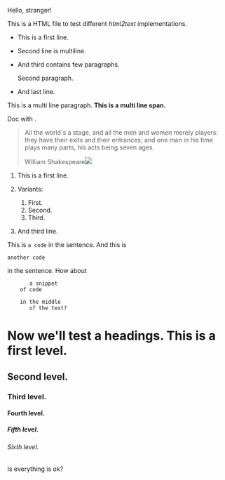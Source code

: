 Hello, stranger!

This is a HTML file to test different _html2text_ implementations.

* This is a first line.
* Second line is multiline.
* And third contains few paragraphs.

  Second paragraph.

* And last line.

This is a multi line paragraph. **This is a multi line span.**

Doc with .

> All the world's a stage, and all the men and women merely players: they have their exits and their entrances; and one man in his time plays many parts, his acts being seven ages.
>
> William Shakespeare[![](http://example.com/img.png) ](http://blah.org)

1. This is a first line.
2. Variants:

   1. First.
   2. Second.
   3. Third.

3. And third line.

This is `a code` in the sentence. And this is

```
another code
```

in the sentence. How about

```
       a snippet
    of code
    
    in the middle
       of the text?

```



# Now we'll test a headings. This is a first level.

## Second level.

### Third level.

#### Fourth level.

##### Fifth level.

###### Sixth level.

Is everything is ok?  

